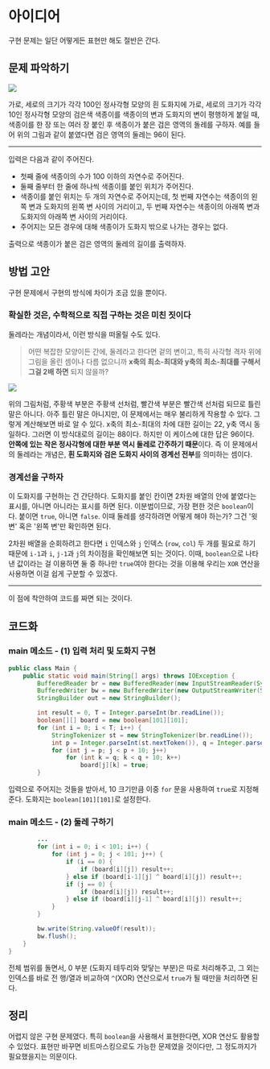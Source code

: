# 아이디어
구현 문제는 일단 어떻게든 표현만 해도 절반은 간다.

## 문제 파악하기

![](https://velog.velcdn.com/images/aoi-aoba/post/bfb76193-cb36-43e1-a69b-9d1191a6bb2a/image.png)

가로, 세로의 크기가 각각 100인 정사각형 모양의 흰 도화지에 가로, 세로의 크기가 각각 10인 정사각형 모양의 검은색 색종이를 색종이의 변과 도화지의 변이 평행하게 붙일 때, 색종이를 한 장 또는 여러 장 붙인 후 색종이가 붙은 검은 영역의 돌레를 구하자. 예를 들어 위의 그림과 같이 붙였다면 검은 영역의 둘레는 96이 된다.

---
입력은 다음과 같이 주어진다.
- 첫째 줄에 색종이의 수가 100 이하의 자연수로 주어진다.
- 둘째 줄부터 한 줄에 하나씩 색종이를 붙인 위치가 주어진다.
- 색종이를 붙인 위치는 두 개의 자연수로 주어지는데, 첫 번째 자연수는 색종이의 왼쪽 변과 도화지의 왼쪽 변 사이의 거리이고, 두 번째 자연수는 색종이의 아래쪽 변과 도화지의 아래쪽 변 사이의 거리이다.
- 주어지는 모든 경우에 대해 색종이가 도화지 밖으로 나가는 경우는 없다.

출력으로 색종이가 붙은 검은 영역의 둘레의 길이를 출력하자.

## 방법 고안
구현 문제에서 구현의 방식에 차이가 조금 있을 뿐이다.

### 확실한 것은, 수학적으로 직접 구하는 것은 미친 짓이다
둘레라는 개념이라서, 이런 방식을 떠올릴 수도 있다.

> 어떤 복잡한 모양이든 간에, 둘레라고 한다면 겉의 변이고, 특히 사각형 격자 위에 그림을 올린 셈이나 다름 없으니까 **x축의 최소-최대와 y축의 최소-최대를 구해서 그걸 2배 하면** 되지 않을까?

![](https://velog.velcdn.com/images/aoi-aoba/post/8822da0f-7d18-4a81-9619-1e510cb98e9b/image.png)

위의 그림처럼, 주황색 부분은 주황색 선처럼, 빨간색 부분은 빨간색 선처럼 되므로 틀린 말은 아니다. 아주 틀린 말은 아니지만, 이 문제에서는 매우 불리하게 작용할 수 있다. 그렇게 계산해보면 바로 알 수 있다. x축의 최소-최대의 차에 대한 길이는 22, y축 역시 동일하다. 그러면 이 방식대로의 길이는 88이다. 하지만 이 케이스에 대한 답은 96이다. **안쪽에 있는 작은 정사각형에 대한 부분 역시 둘레로 간주하기 때문**&ZeroWidthSpace;이다. 즉 이 문제에서의 둘레라는 개념은, **흰 도화지와 검은 도화지 사이의 경계선 전부**&ZeroWidthSpace;를 의미하는 셈이다.

### 경계선을 구하자
이 도화지를 구현하는 건 간단하다. 도화지를 붙인 칸이면 2차원 배열의 안에 붙였다는 표시를, 아니면 아니라는 표시를 하면 된다. 이분법이므로, 가장 편한 것은 `boolean`이다. 붙이면 `true`, 아니면  `false`. 이때 둘레를 생각하려면 어떻게 해야 하는가? 그건 '윗변' 혹은 '왼쪽 변'만 확인하면 된다.

2차원 배열을 순회하려고 한다면 `i` 인덱스와 `j` 인덱스 (`row`, `col`) 두 개를 필요로 하기 때문에 `i-1`과 `i`, `j-1`과 `j`의 차이점을 확인해보면 되는 것이다. 이때, `boolean`으로 나타낸 값이라는 걸 이용하면 둘 중 하나만 `true`여야 한다는 것을 이용해 우리는 `XOR` 연산을 사용하면 이걸 쉽게 구분할 수 있겠다.

---

이 점에 착안하여 코드를 짜면 되는 것이다.

## 코드화
### main 메소드 - (1) 입력 처리 및 도화지 구현
```java
public class Main {
    public static void main(String[] args) throws IOException {
        BufferedReader br = new BufferedReader(new InputStreamReader(System.in));
        BufferedWriter bw = new BufferedWriter(new OutputStreamWriter(System.out));
        StringBuilder out = new StringBuilder();

        int result = 0, T = Integer.parseInt(br.readLine());
        boolean[][] board = new boolean[101][101];
        for (int i = 0; i < T; i++) {
            StringTokenizer st = new StringTokenizer(br.readLine());
            int p = Integer.parseInt(st.nextToken()), q = Integer.parseInt(st.nextToken());
            for (int j = p; j < p + 10; j++)
                for (int k = q; k < q + 10; k++)
                    board[j][k] = true;
        }
```

입력으로 주어지는 것들을 받아서, 10 크기만큼 이중 `for` 문을 사용하여 `true`로 지정해준다. 도화지는 `boolean[101][101]`로 설정한다.

### main 메소드 - (2) 둘레 구하기
```java
		...
        for (int i = 0; i < 101; i++) {
            for (int j = 0; j < 101; j++) {
                if (i == 0) {
                    if (board[i][j]) result++;
                } else if (board[i-1][j] ^ board[i][j]) result++;
                if (j == 0) {
                    if (board[i][j]) result++;
                } else if (board[i][j-1] ^ board[i][j]) result++;
            }
        }

        bw.write(String.valueOf(result));
        bw.flush();
    }
}
```
전체 범위를 돌면서, 0 부분 (도화지 테두리와 맞닿는 부분)은 따로 처리해주고, 그 외는 인덱스를 바로 전 행/열과 비교하여 `^`(XOR) 연산으로서 `true`가 될 때만을 처리하면 된다.

## 정리
어렵지 않은 구현 문제였다. 특히 `boolean`을 사용해서 표현한다면, XOR 연산도 활용할 수 있었다. 표현만 바꾸면 비트마스킹으로도 가능한 문제였을 것이다만, 그 정도까지가 필요했을지는 의문이다.
